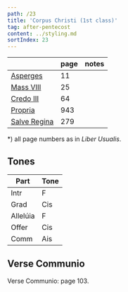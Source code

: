 ```yaml
---
path: /23
title: 'Corpus Christi (1st class)'
tag: after-pentecost
content: ../styling.md
sortIndex: 23
---
```


|   | page | notes   |
|---|---|---|
| [Asperges](/pdf/asperges.pdf) | 11 ||
| [Mass VIII](/pdf/viii.pdf) | 25 ||
| [Credo III](/pdf/credo-iii.pdf) | 64 ||
| [Propria](/pdf/corpus-christi.pdf)  | 943 ||
| [Salve Regina](/pdf/salve-regina.pdf)  | 279  ||

*) all page numbers as in _Liber Usualis_.

## Tones

| Part  | Tone |
|---|---|
| Intr | F |
| Grad | Cis |
| Allelúia | F |
| Offer | Cis |
| Comm | Ais |

## Verse Communio
Verse Communio: page 103.
